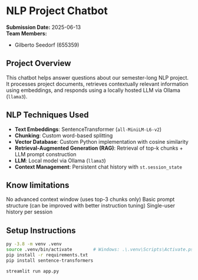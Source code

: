 # NLP Project Chatbot

**Submission Date:** 2025-06-13  
**Team Members:**
- Gilberto Seedorf (655359)

##  Project Overview
This chatbot helps answer questions about our semester-long NLP project. It processes project documents, retrieves contextually relevant information using embeddings, and responds using a locally hosted LLM via Ollama (`llama3`).

##  NLP Techniques Used
- **Text Embeddings**: SentenceTransformer (`all-MiniLM-L6-v2`)
- **Chunking**: Custom word-based splitting
- **Vector Database**: Custom Python implementation with cosine similarity
- **Retrieval-Augmented Generation (RAG)**: Retrieval of top-k chunks + LLM prompt construction
- **LLM**: Local model via Ollama (`llama3`)
- **Context Management**: Persistent chat history with `st.session_state`

##  Know limitations
No advanced context window (uses top-3 chunks only)
Basic prompt structure (can be improved with better instruction tuning)
Single-user history per session
## Setup Instructions
```bash
py -3.8 -m venv .venv
source .venv/bin/activate        # Windows: .\.venv\Scripts\Activate.ps1
pip install -r requirements.txt
pip install sentence-transformers

streamlit run app.py


